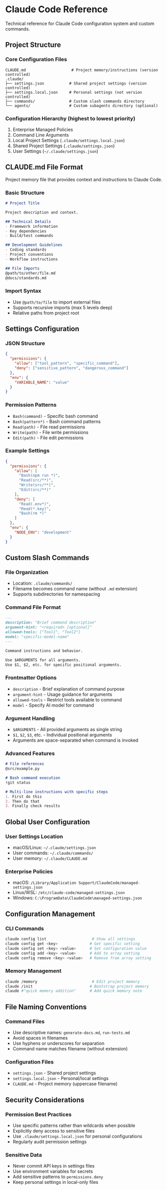 # Claude Code Reference

Technical reference for Claude Code configuration system and custom commands.

## Project Structure

### Core Configuration Files
```
CLAUDE.md                    # Project memory/instructions (version controlled)
.claude/
├── settings.json           # Shared project settings (version controlled)
├── settings.local.json     # Personal settings (not version controlled)
├── commands/               # Custom slash commands directory
└── agents/                 # Custom subagents directory (optional)
```

### Configuration Hierarchy (highest to lowest priority)
1. Enterprise Managed Policies
2. Command Line Arguments
3. Local Project Settings (`.claude/settings.local.json`)
4. Shared Project Settings (`.claude/settings.json`)
5. User Settings (`~/.claude/settings.json`)

## CLAUDE.md File Format

Project memory file that provides context and instructions to Claude Code.

### Basic Structure
```markdown
# Project Title

Project description and context.

## Technical Details
- Framework information
- Key dependencies
- Build/test commands

## Development Guidelines
- Coding standards
- Project conventions
- Workflow instructions

## File Imports
@path/to/other/file.md
@docs/standards.md
```

### Import Syntax
- Use `@path/to/file` to import external files
- Supports recursive imports (max 5 levels deep)
- Relative paths from project root

## Settings Configuration

### JSON Structure
```json
{
  "permissions": {
    "allow": ["tool_pattern", "specific_command"],
    "deny": ["sensitive_pattern", "dangerous_command"]
  },
  "env": {
    "VARIABLE_NAME": "value"
  }
}
```

### Permission Patterns
- `Bash(command)` - Specific bash command
- `Bash(pattern*)` - Bash command patterns
- `Read(path)` - File read permissions
- `Write(path)` - File write permissions
- `Edit(path)` - File edit permissions

### Example Settings
```json
{
  "permissions": {
    "allow": [
      "Bash(npm run *)",
      "Read(src/**)",
      "Write(src/**)",
      "Edit(src/**)"
    ],
    "deny": [
      "Read(.env*)",
      "Read(*.key)",
      "Bash(rm *)"
    ]
  },
  "env": {
    "NODE_ENV": "development"
  }
}
```

## Custom Slash Commands

### File Organization
- Location: `.claude/commands/`
- Filename becomes command name (without `.md` extension)
- Supports subdirectories for namespacing

### Command File Format
```markdown
---
description: "Brief command description"
argument-hint: "<required> [optional]"
allowed-tools: ["Tool1", "Tool2"]
model: "specific-model-name"
---

Command instructions and behavior.

Use $ARGUMENTS for all arguments.
Use $1, $2, etc. for specific positional arguments.
```

### Frontmatter Options
- `description` - Brief explanation of command purpose
- `argument-hint` - Usage guidance for arguments
- `allowed-tools` - Restrict tools available to command
- `model` - Specify AI model for command

### Argument Handling
- `$ARGUMENTS` - All provided arguments as single string
- `$1`, `$2`, `$3`, etc. - Individual positional arguments
- Arguments are space-separated when command is invoked

### Advanced Features
```markdown
# File references
@src/example.py

# Bash command execution
!git status

# Multi-line instructions with specific steps
1. First do this
2. Then do that
3. Finally check results
```

## Global User Configuration

### User Settings Location
- macOS/Linux: `~/.claude/settings.json`
- User commands: `~/.claude/commands/`
- User memory: `~/.claude/CLAUDE.md`

### Enterprise Policies
- macOS: `/Library/Application Support/ClaudeCode/managed-settings.json`
- Linux/WSL: `/etc/claude-code/managed-settings.json`
- Windows: `C:\ProgramData\ClaudeCode\managed-settings.json`

## Configuration Management

### CLI Commands
```bash
claude config list                    # Show all settings
claude config get <key>              # Get specific setting
claude config set <key> <value>      # Set configuration value
claude config add <key> <value>      # Add to array setting
claude config remove <key> <value>   # Remove from array setting
```

### Memory Management
```bash
claude /memory                        # Edit project memory
claude /init                         # Bootstrap project memory
claude #"quick memory addition"      # Add quick memory note
```

## File Naming Conventions

### Command Files
- Use descriptive names: `generate-docs.md`, `run-tests.md`
- Avoid spaces in filenames
- Use hyphens or underscores for separation
- Command name matches filename (without extension)

### Configuration Files
- `settings.json` - Shared project settings
- `settings.local.json` - Personal/local settings
- `CLAUDE.md` - Project memory (uppercase filename)

## Security Considerations

### Permission Best Practices
- Use specific patterns rather than wildcards when possible
- Explicitly deny access to sensitive files
- Use `.claude/settings.local.json` for personal configurations
- Regularly audit permission settings

### Sensitive Data
- Never commit API keys in settings files
- Use environment variables for secrets
- Add sensitive patterns to `permissions.deny`
- Keep personal settings in local-only files